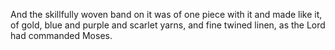 And the skillfully woven band on it was of one piece with it and made like it, of gold, blue and purple and scarlet yarns, and fine twined linen, as the Lord had commanded Moses.
